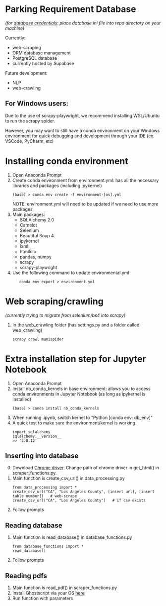 # Parking Requirement Database
*(for [database credentials](https://drive.google.com/file/d/1Lm7Akt0x7dssgo-t79D83HJ5eb1Kokuu/view?usp=sharing): place database.ini file into repo directory on your machine)*

Currently:
 + web-scraping
 + ORM database management
 + PostgreSQL database
 + currently hosted by Supabase

Future development:
 + NLP
 + web-crawling

## For Windows users:
Due to the use of scrapy-playwright, we recommend installing WSL/Ubuntu to run the scrapy spider.

However, you may want to still have a conda environment on your Windows environment for quick debugging
and development through your IDE (ex. VSCode, PyCharm, etc)

# Installing conda environment
1. Open Anaconda Prompt
2. Create conda environment from environment.yml: has all the necessary libraries and packages
   (including ipykernel)
   ```
   (base) > conda env create -f environment-[os].yml
   ```
   NOTE: environment.yml will need to be updated if we need to use more packages
3. Main packages:
    - SQLAlchemy 2.0
    - Camelot
    - Selenium
    - Beautiful Soup 4
    - ipykernel
    - lxml
    - html5lib
    - pandas, numpy
    - scrapy
    - scrapy-playwright
4. Use the following command to update environmental.yml
   ```
      conda env export > environment.yml
   ```
   
# Web scraping/crawling
*(currently trying to migrate from selenium/bs4 into scrapy)*
1. In the web_crawling folder (has settings.py and a folder called web_crawling)
   ```commandline
   scrapy crawl munispider
   ```

# Extra installation step for Jupyter Notebook
1. Open Anaconda Prompt
2. Install nb_conda_kernels in base environment: allows you to access conda environments in Jupyter Notebook
   (as long as ipykernel is installed)
    ```
   (base) > conda install nb_conda_kernels
   ```
3. When running .ipynb, switch kernel to "Python [conda env: db_env]"
4. A quick test to make sure the environment/kernel is working.
    ``` 
    import sqlalchemy
    sqlalchemy.__version__
   >> '2.0.12'
   ```


## Inserting into database
0. Download [Chrome driver](https://chromedriver.chromium.org/downloads). Change path of chrome driver in get_html() in scraper_functions.py.
1. Main function is create_csv_url() in data_processing.py
   ```
   from data_processing import *
   create_csv_url("CA", "Los Angeles County", [insert url], [insert table number])   # web-scrape
   create_csv_url("CA", "Los Angeles County")   # if csv exists
   ```
2. Follow prompts

## Reading database
1. Main function is read_database() in database_functions.py
   ```
   from database_functions import *
   read_database()
   ```
2. Follow prompts

## Reading pdfs
1. Main function is read_pdf() in scraper_functions.py
2. Install Ghostscript via your OS [here](https://camelot-py.readthedocs.io/en/master/user/install-deps.html)
3. Run function with parameters

